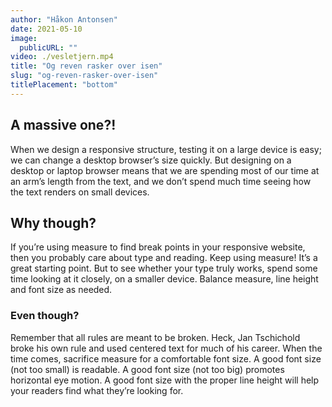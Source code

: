 ```yaml
---
author: "Håkon Antonsen"
date: 2021-05-10
image:
  publicURL: ""
video: ./vesletjern.mp4
title: "Og reven rasker over isen"
slug: "og-reven-rasker-over-isen"
titlePlacement: "bottom"
---
```


## A massive one?!
When we design a responsive structure, testing it on a large device is easy; we can change a desktop browser’s size quickly. But designing on a desktop or laptop browser means that we are spending most of our time at an arm’s length from the text, and we don’t spend much time seeing how the text renders on small devices.

## Why though?
If you’re using measure to find break points in your responsive website, then you probably care about type and reading. Keep using measure! It’s a great starting point. But to see whether your type truly works, spend some time looking at it closely, on a smaller device. Balance measure, line height and font size as needed.

### Even though?
Remember that all rules are meant to be broken. Heck, Jan Tschichold broke his own rule and used centered text for much of his career. When the time comes, sacrifice measure for a comfortable font size. A good font size (not too small) is readable. A good font size (not too big) promotes horizontal eye motion. A good font size with the proper line height will help your readers find what they’re looking for.